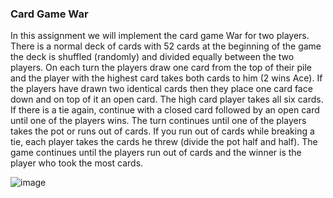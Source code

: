 ### Card Game War

In this assignment we will implement the card game War for two players. </br>
There is a normal deck of cards with 52 cards at the beginning of the game the deck is shuffled (randomly) and divided equally between the two players. On each turn the players draw one card from the top of their pile and the player with the highest card takes both cards to him (2 wins Ace). If the players have drawn two identical cards then they place one card face down and on top of it an open card. The high card player takes all six cards. If there is a tie again, continue with a closed card followed by an open card until one of the players wins. The turn continues until one of the players takes the pot or runs out of cards. If you run out of cards while breaking a tie, each player takes the cards he threw (divide the pot half and half). The game continues until the players run out of cards and the winner is the player who took the most cards.


![image](https://user-images.githubusercontent.com/78349342/230577884-3736e80b-fdf6-479e-9355-802b0609f2ef.png)






